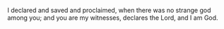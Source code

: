 I declared and saved and proclaimed, when there was no strange god among you; and you are my witnesses, declares the Lord, and I am God.
